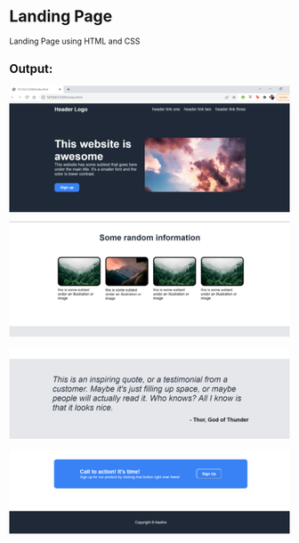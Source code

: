 # Landing Page

Landing Page using HTML and CSS

## Output:

![](./images/Output1.PNG)

![](./images/Output2.PNG)

![](./images/Output3.PNG)

![](./images/Output4.PNG)